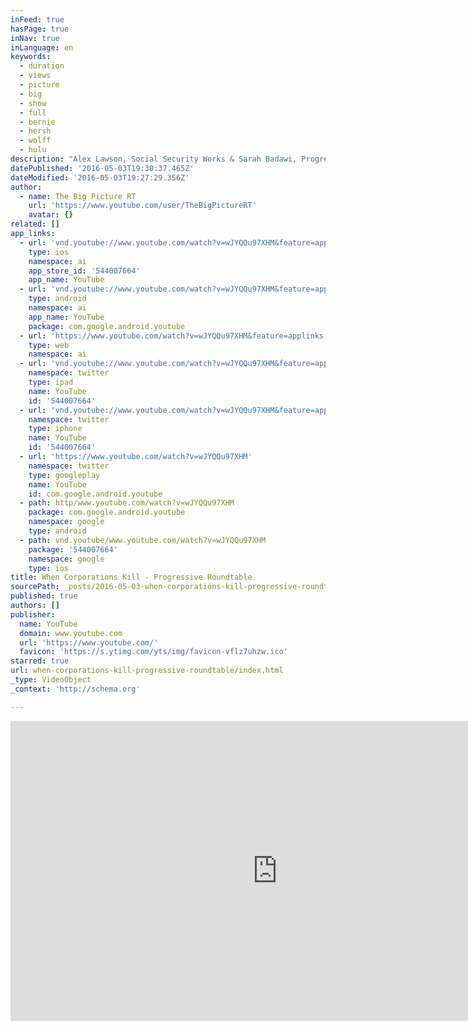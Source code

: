 ```yaml
---
inFeed: true
hasPage: true
inNav: true
inLanguage: en
keywords:
  - duration
  - views
  - picture
  - big
  - show
  - full
  - bernie
  - hersh
  - wolff
  - hulu
description: "Alex Lawson, Social Security Works & Sarah Badawi, Progressive Change Campaign Committee (PCCC) join Thom. Plus Special Panel Guest - Patty Lovera, Food & Water Watch. The Department of Justice is launching an investigation into the Dole Food company - one of the world's largest processors of fresh produce."
datePublished: '2016-05-03T19:30:37.465Z'
dateModified: '2016-05-03T19:27:29.356Z'
author:
  - name: The Big Picture RT
    url: 'https://www.youtube.com/user/TheBigPictureRT'
    avatar: {}
related: []
app_links:
  - url: 'vnd.youtube://www.youtube.com/watch?v=wJYQQu97XHM&feature=applinks'
    type: ios
    namespace: ai
    app_store_id: '544007664'
    app_name: YouTube
  - url: 'vnd.youtube://www.youtube.com/watch?v=wJYQQu97XHM&feature=applinks'
    type: android
    namespace: ai
    app_name: YouTube
    package: com.google.android.youtube
  - url: 'https://www.youtube.com/watch?v=wJYQQu97XHM&feature=applinks'
    type: web
    namespace: ai
  - url: 'vnd.youtube://www.youtube.com/watch?v=wJYQQu97XHM&feature=applinks'
    namespace: twitter
    type: ipad
    name: YouTube
    id: '544007664'
  - url: 'vnd.youtube://www.youtube.com/watch?v=wJYQQu97XHM&feature=applinks'
    namespace: twitter
    type: iphone
    name: YouTube
    id: '544007664'
  - url: 'https://www.youtube.com/watch?v=wJYQQu97XHM'
    namespace: twitter
    type: googleplay
    name: YouTube
    id: com.google.android.youtube
  - path: http/www.youtube.com/watch?v=wJYQQu97XHM
    package: com.google.android.youtube
    namespace: google
    type: android
  - path: vnd.youtube/www.youtube.com/watch?v=wJYQQu97XHM
    package: '544007664'
    namespace: google
    type: ios
title: When Corporations Kill - Progressive Roundtable
sourcePath: _posts/2016-05-03-when-corporations-kill-progressive-roundtable.md
published: true
authors: []
publisher:
  name: YouTube
  domain: www.youtube.com
  url: 'https://www.youtube.com/'
  favicon: 'https://s.ytimg.com/yts/img/favicon-vflz7uhzw.ico'
starred: true
url: when-corporations-kill-progressive-roundtable/index.html
_type: VideoObject
_context: 'http://schema.org'

---
```

<iframe src="https://cdn.embedly.com/widgets/media.html?src=https%3A%2F%2Fwww.youtube.com%2Fembed%2FwJYQQu97XHM%3Ffeature%3Doembed&amp;url=https%3A%2F%2Fwww.youtube.com%2Fwatch%3Fv%3DwJYQQu97XHM%26feature%3Dyoutu.be&amp;image=https%3A%2F%2Fi.ytimg.com%2Fvi%2FwJYQQu97XHM%2Fhqdefault.jpg&amp;key=b7d04c9b404c499eba89ee7072e1c4f7&amp;type=text%2Fhtml&amp;schema=youtube" width="854" height="480" scrolling="no" frameborder="0" allowfullscreen="" style=""></iframe>
